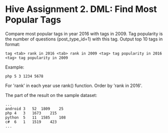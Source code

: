 # Hive Assignment 2. DML: Find Most Popular Tags
Compare most popular tags in year 2016 with tags in 2009. Tag popularity is the number of questions (post_type_id=1) with this tag. Output top 10 tags in format:

```
tag <tab> rank in 2016 <tab> rank in 2009 <tag> tag popularity in 2016 <tag> tag popularity in 2009
```
Example:

```
php 5 3 1234 5678
```
For 'rank' in each year use rank() function. Order by 'rank in 2016'.

The part of the result on the sample dataset:

```
...
android 3   52  1809    25
php 4   3   1673    215
python  5   11  1585    108
c#  6   1   1519    423
...
```


